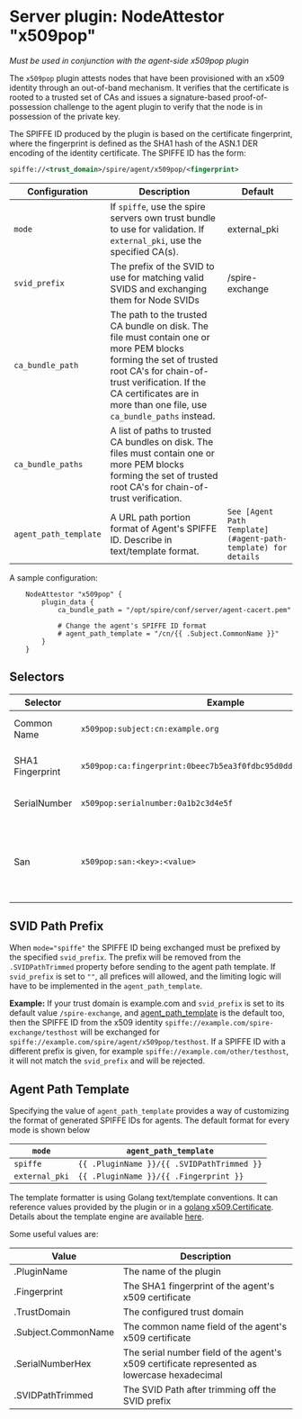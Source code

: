 # Server plugin: NodeAttestor "x509pop"

*Must be used in conjunction with the agent-side x509pop plugin*

The `x509pop` plugin attests nodes that have been provisioned with an x509
identity through an out-of-band mechanism. It verifies that the certificate is
rooted to a trusted set of CAs and issues a signature-based proof-of-possession
challenge to the agent plugin to verify that the node is in possession of the
private key.

The SPIFFE ID produced by the plugin is based on the certificate fingerprint,
where the fingerprint is defined as the SHA1 hash of the ASN.1 DER encoding of
the identity certificate. The SPIFFE ID has the form:

```xml
spiffe://<trust_domain>/spire/agent/x509pop/<fingerprint>
```

| Configuration         | Description                                                                                                                                                                                                                                    | Default                                 |
|-----------------------|------------------------------------------------------------------------------------------------------------------------------------------------------------------------------------------------------------------------------------------------|-----------------------------------------------------------------|
| `mode`                | If `spiffe`, use the spire servers own trust bundle to use for validation. If `external_pki`, use the specified CA(s).                                                                                                                         | external_pki                                                    |
| `svid_prefix`            | The prefix of the SVID to use for matching valid SVIDS and exchanging them for Node SVIDs                                                                                                                                                   | /spire-exchange                                                 |
| `ca_bundle_path`      | The path to the trusted CA bundle on disk. The file must contain one or more PEM blocks forming the set of trusted root CA's for chain-of-trust verification. If the CA certificates are in more than one file, use `ca_bundle_paths` instead. |                                                                 |
| `ca_bundle_paths`     | A list of paths to trusted CA bundles on disk. The files must contain one or more PEM blocks forming the set of trusted root CA's for chain-of-trust verification.                                                                             |                                                                 |
| `agent_path_template` | A URL path portion format of Agent's SPIFFE ID. Describe in text/template format.                                                                                                                                                              | `See [Agent Path Template](#agent-path-template) for details`   |

A sample configuration:

```hcl
    NodeAttestor "x509pop" {
        plugin_data {
            ca_bundle_path = "/opt/spire/conf/server/agent-cacert.pem"

            # Change the agent's SPIFFE ID format
            # agent_path_template = "/cn/{{ .Subject.CommonName }}"
        }
    }
```

## Selectors

| Selector         | Example                                                           | Description                                                                                                                                                                                                |
|------------------|-------------------------------------------------------------------|------------------------------------------------------------------------------------------------------------------------------------------------------------------------------------------------------------|
| Common Name      | `x509pop:subject:cn:example.org`                                  | The Subject's Common Name (see X.500 Distinguished Names)                                                                                                                                                  |
| SHA1 Fingerprint | `x509pop:ca:fingerprint:0beec7b5ea3f0fdbc95d0dd47f3c5bc275da8a33` | The SHA1 fingerprint as a hex string for each cert in the PoP chain, excluding the leaf.                                                                                                                   |
| SerialNumber     | `x509pop:serialnumber:0a1b2c3d4e5f`                               | The leaf certificate serial number as a lowercase hexadecimal string                                                                                                                                       |
| San              | `x509pop:san:<key>:<value>`                                       | The san selectors on the leaf certificate. The expected format of the uri san is `x509pop://<trust_domain>/<key>:<value>`. One selector is exposed per uri san corresponding to x509pop uri scheme. string |

## SVID Path Prefix

When `mode="spiffe"` the SPIFFE ID being exchanged must be prefixed by the specified `svid_prefix`. The prefix will be removed from the `.SVIDPathTrimmed` property before sending to the agent path template. If `svid_prefix` is set to `""`, all prefices will allowed, and the limiting logic will have to be implemented in the `agent_path_template`.

**Example:** If your trust domain is example.com and `svid_prefix` is set to its default value `/spire-exchange`, and [agent_path_template](#agent-path-template) is the default too, then the SPIFFE ID from the x509 identity `spiffe://example.com/spire-exchange/testhost` will be exchanged for `spiffe://example.com/spire/agent/x509pop/testhost`. If a SPIFFE ID with a different prefix is given, for example `spiffe://example.com/other/testhost`, it will not match the `svid_prefix` and will be rejected.

## Agent Path Template

Specifying the value of `agent_path_template` provides a way of customizing the format of generated SPIFFE IDs for agents. The default format for every mode is shown below

|`mode`|`agent_path_template`|
|------|---------------------|
| `spiffe` | `{{ .PluginName }}/{{ .SVIDPathTrimmed }}`|
| `external_pki` |  `{{ .PluginName }}/{{ .Fingerprint }}` |

The template formatter is using Golang text/template conventions. It can reference values provided by the plugin or in a [golang x509.Certificate](https://pkg.go.dev/crypto/x509#Certificate).
Details about the template engine are available [here](template_engine.md).

Some useful values are:

| Value                 | Description                                                                                  |
|-----------------------|----------------------------------------------------------------------------------------------|
| .PluginName           | The name of the plugin                                                                       |
| .Fingerprint          | The SHA1 fingerprint of the agent's x509 certificate                                         |
| .TrustDomain          | The configured trust domain                                                                  |
| .Subject.CommonName   | The common name field of the agent's x509 certificate                                        |
| .SerialNumberHex      | The serial number field of the agent's x509 certificate represented as lowercase hexadecimal |
| .SVIDPathTrimmed      | The SVID Path after trimming off the SVID prefix                                             |
